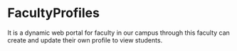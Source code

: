 # FacultyProfiles
It is a dynamic web portal for faculty in our campus through this faculty can create and update their own profile to view students.
